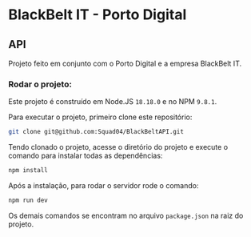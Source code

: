 # BlackBelt IT - Porto Digital

## API

Projeto feito em conjunto com o Porto Digital e a empresa BlackBelt IT.

### Rodar o projeto:

Este projeto é construído em Node.JS `18.18.0` e no NPM `9.8.1`.

Para executar o projeto, primeiro clone este repositório:

```bash
git clone git@github.com:Squad04/BlackBeltAPI.git
```

Tendo clonado o projeto, acesse o diretório do projeto e execute o comando para instalar todas as dependências:

```bash
npm install
```

Após a instalação, para rodar o servidor rode o comando:

```bash
npm run dev
```

Os demais comandos se encontram no arquivo `package.json` na raiz do projeto.